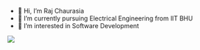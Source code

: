 - 👋 Hi, I’m Raj Chaurasia 
- 🌱 I’m currently pursuing Electrical Engineering from IIT BHU
- 👀 I’m interested in Software Development


<img src = "https://github-readme-stats.vercel.app/api?username=RajChaurasia1
&&show_icons=true&title_color=ffffff&icon_color=bb2acf&text_color=daf7dc&bg_color=151515">


<!---
RajChaurasia1/RajChaurasia1 is a ✨ special ✨ repository because its `README.md` (this file) appears on your GitHub profile.
You can click the Preview link to take a look at your changes.
--->
